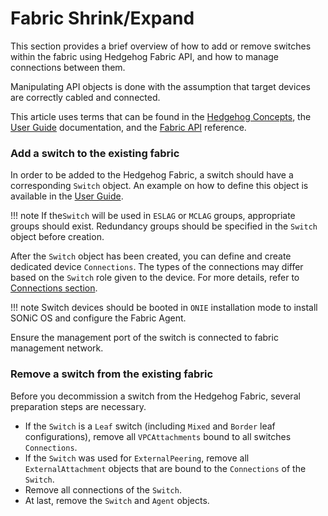 # Fabric Shrink/Expand

This section provides a brief overview of how to add or remove switches within the fabric using Hedgehog Fabric API, and
how to manage connections between them.

Manipulating API objects is done with the assumption that target devices are correctly cabled and connected.

This article uses terms that can be found in the [Hedgehog Concepts](../concepts/overview.md), the [User
Guide](overview.md) documentation, and the [Fabric API](../reference/api.md) reference.

### Add a switch to the existing fabric

In order to be added to the Hedgehog Fabric, a switch should have a corresponding `Switch` object. An example on how to define
this object is available in the [User Guide](devices.md).

!!! note
    If the`Switch` will be used in `ESLAG` or `MCLAG` groups, appropriate groups should exist. Redundancy groups should
    be specified in the `Switch` object before creation.

After the `Switch` object has been created, you can define and create dedicated device `Connections`. The types of the
connections may differ based on the `Switch` role given to the device. For more details, refer to [Connections
section](connections.md).

!!! note
    Switch devices should be booted in `ONIE` installation mode to install SONiC OS and configure the Fabric
    Agent.

Ensure the management port of the switch is connected to fabric management network.

### Remove a switch from the existing fabric

Before you decommission a switch from the Hedgehog Fabric, several preparation steps are necessary.

* If the `Switch` is a `Leaf` switch (including `Mixed` and `Border` leaf configurations), remove all `VPCAttachments` bound to all switches `Connections`.
* If the `Switch` was used for `ExternalPeering`, remove all `ExternalAttachment` objects that are bound to the `Connections` of the `Switch`.
* Remove all connections of the `Switch`.
* At last, remove the `Switch` and `Agent` objects.
